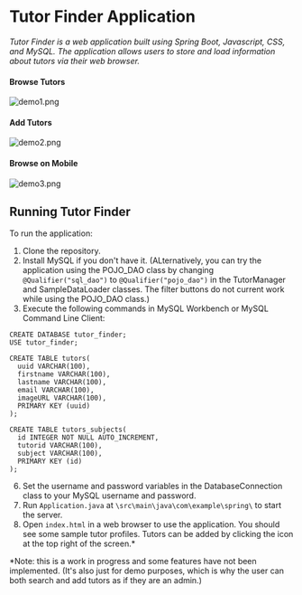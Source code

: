 # Tutor Finder Application #

*Tutor Finder is a web application built using Spring Boot, Javascript, CSS, and MySQL. The application allows users to store and load information about tutors via their web browser.*

#### Browse Tutors ####
![demo1.png](demo1.PNG)

#### Add Tutors ####
![demo2.png](demo2.PNG)

#### Browse on Mobile ####
![demo3.png](demo3.png)

## Running Tutor Finder ##
To run the application:
1. Clone the repository.
2. Install MySQL if you don't have it. (ALternatively, you can try the application using the POJO_DAO class by changing `@Qualifier("sql_dao")` to `@Qualifier("pojo_dao")` in the TutorManager and SampleDataLoader classes. The filter buttons do not current work while using the POJO_DAO class.)
3. Execute the following commands in MySQL Workbench or MySQL Command Line Client:
  ```
  CREATE DATABASE tutor_finder;
  USE tutor_finder;

  CREATE TABLE tutors(
    uuid VARCHAR(100),
    firstname VARCHAR(100),
    lastname VARCHAR(100),
    email VARCHAR(100),
    imageURL VARCHAR(100),
    PRIMARY KEY (uuid)
  );
  
  CREATE TABLE tutors_subjects(
    id INTEGER NOT NULL AUTO_INCREMENT,
    tutorid VARCHAR(100),
    subject VARCHAR(100),
    PRIMARY KEY (id)
  );
  ```
6. Set the username and password variables in the DatabaseConnection class to your MySQL username and password.
7. Run `Application.java` at `\src\main\java\com\example\spring\` to start the server.
8. Open `index.html` in a web browser to use the application. You should see some sample tutor profiles. Tutors can be added by clicking the icon at the top right of the screen.\*

*Note: this is a work in progress and some features have not been implemented. (It's also just for demo purposes, which is why the user can both search and add tutors as if they are an admin.)
